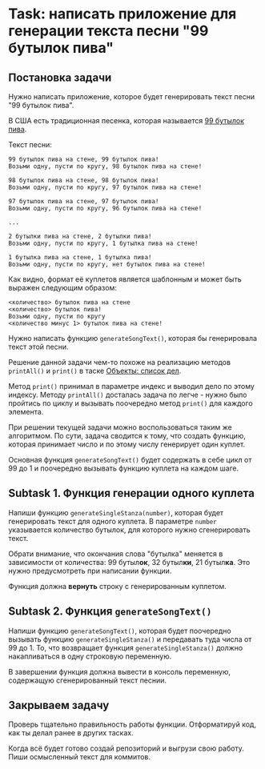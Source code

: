 # Task: написать приложение для генерации текста песни "99 бутылок пива"

## Постановка задачи

Нужно написать приложение, которое будет генерировать текст песни "99 бутылок пива".

В США есть традиционная песенка, которая называется [99 бутылок пива](https://ru.wikipedia.org/wiki/99_%D0%B1%D1%83%D1%82%D1%8B%D0%BB%D0%BE%D0%BA_%D0%BF%D0%B8%D0%B2%D0%B0).

Текст песни:

```text
99 бутылок пива на стене, 99 бутылок пива!
Возьми одну, пусти по кругу, 98 бутылок пива на стене!

98 бутылок пива на стене, 98 бутылок пива!
Возьми одну, пусти по кругу, 97 бутылок пива на стене!

97 бутылок пива на стене, 97 бутылок пива!
Возьми одну, пусти по кругу, 96 бутылок пива на стене!

...

2 бутылки пива на стене, 2 бутылки пива!
Возьми одну, пусти по кругу, 1 бутылка пива на стене!

1 бутылка пива на стене, 1 бутылка пива!
Возьми одну, пусти по кругу, нет бутылок пива на стене!
```

Как видно, формат её куплетов является шаблонным и может быть выражен следующим образом:

```
<количество> бутылок пива на стене
<количество> бутылок пива!
Возьми одну, пусти по кругу
<количество минус 1> бутылок пива на стене!
```

Нужно написать функцию `generateSongText()`, которая бы генерировала текст этой песни.

Решение данной задачи чем-то похоже на реализацию методов `printAll()` и `print()` в таске [Объекты: список дел](https://github.com/baysarov-web/todolist-object-js).

Метод `print()` принимал в параметре индекс и выводил дело по этому индексу. Методу `printAll()` досталась задача по легче - нужно было пройтись по циклу и вызывать поочередно метод `print()` для каждого элемента.

При решении текущей задачи можно воспользоваться таким же алгоритмом. По сути, задача сводится к тому, что создать функцию, которая принимает число и по этому числу генерирует один куплет.

Основная функция `generateSongText()` будет содержать в себе цикл от 99 до 1 и поочередно вызывать функцию куплета на каждом шаге.

## Subtask 1. Функция генерации одного куплета

Напиши функцию `generateSingleStanza(number)`, которая будет генерировать текст для одного куплета. В параметре `number` указывается количество бутылок, для которого нужно сгенерировать текст.

Обрати внимание, что окончания слова "бутылка" меняется в зависимости от количества: 99 бутыл**ок**, 32 бутыл**ки**, 21 бутыл**ка**. Это нужно предусмотреть при написании функции.

Функция должна **вернуть** строку с генерированным куплетом.

## Subtask 2. Функция `generateSongText()`

Напиши функцию `generateSongText()`, которая будет поочередно вызывать функцию `generateSingleStanza()` и передавать туда числа от 99 до 1. То, что возвращает функция `generateSingleStanza()` должно накапливаться в одну строковую переменную.

В завершении функция должна вывести в консоль переменную, содержащую сгенерированный текст песнии.

## Закрываем задачу

Проверь тщательно правильность работы функции. Отформатируй код, как ты делал ранее в других тасках.

Когда всё будет готово создай репозиторий и выгрузи свою работу. Пиши осмысленный текст для коммитов.

